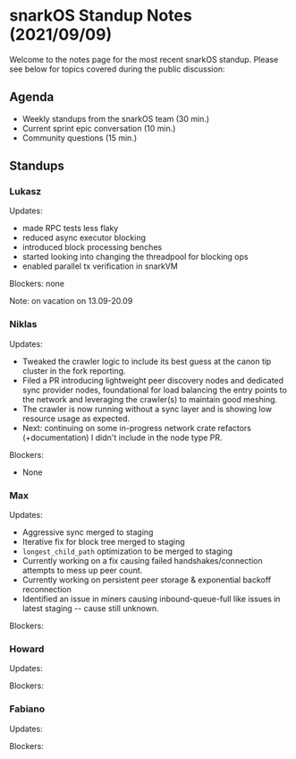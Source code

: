# snarkOS Standup Notes (2021/09/09)

Welcome to the notes page for the most recent snarkOS standup. Please see below for topics covered during the public discussion:

## Agenda

* Weekly standups from the snarkOS team (30 min.)
* Current sprint epic conversation (10 min.)
* Community questions (15 min.)

## Standups

### Lukasz

Updates:
* made RPC tests less flaky
* reduced async executor blocking
* introduced block processing benches
* started looking into changing the threadpool for blocking ops
* enabled parallel tx verification in snarkVM

Blockers: none

Note: on vacation on 13.09-20.09

### Niklas

Updates:

* Tweaked the crawler logic to include its best guess at the canon tip cluster in the fork reporting.
* Filed a PR introducing lightweight peer discovery nodes and dedicated sync provider nodes, foundational for load balancing the entry points to the network and leveraging the crawler(s) to maintain good meshing.
* The crawler is now running without a sync layer and is showing low resource usage as expected.
* Next: continuing on some in-progress network crate refactors (+documentation) I didn't include in the node type PR.

Blockers:

* None

### Max

Updates:

* Aggressive sync merged to staging
* Iterative fix for block tree merged to staging
* `longest_child_path` optimization to be merged to staging
* Currently working on a fix causing failed handshakes/connection attempts to mess up peer count.
* Currently working on persistent peer storage & exponential backoff reconnection
* Identified an issue in miners causing inbound-queue-full like issues in latest staging -- cause still unknown.

Blockers:

### Howard

Updates:

Blockers:

### Fabiano

Updates:

Blockers:


